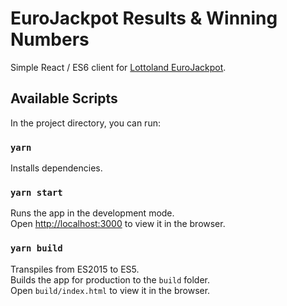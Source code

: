 # EuroJackpot Results & Winning Numbers

Simple React / ES6 client for [Lottoland EuroJackpot](https://www.lottoland.com/en/eurojackpot/results-winning-numbers).

## Available Scripts

In the project directory, you can run:

### `yarn`

Installs dependencies.

### `yarn start`

Runs the app in the development mode.<br />
Open [http://localhost:3000](http://localhost:3000) to view it in the browser.

### `yarn build`

Transpiles from ES2015 to ES5.<br />
Builds the app for production to the `build` folder.<br />
Open `build/index.html` to view it in the browser.